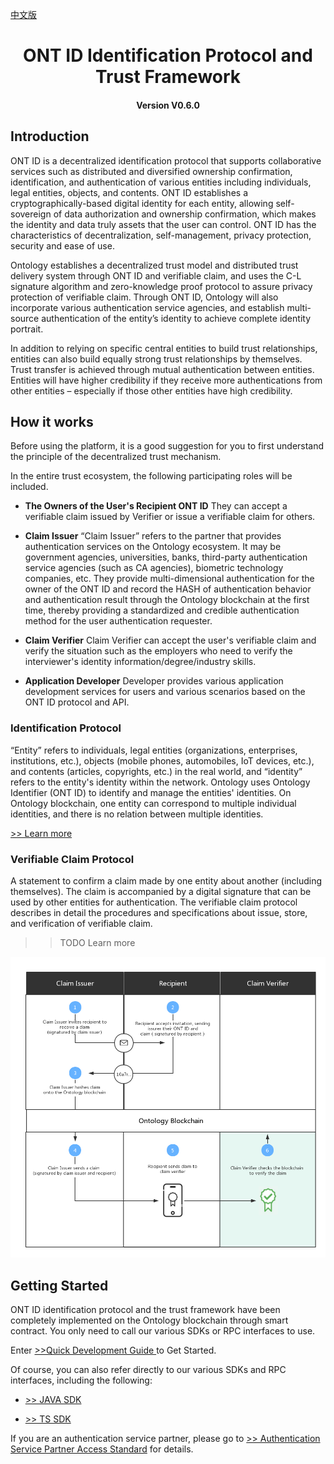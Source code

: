 [中文版](./README_cn.md)


<h1 align="center">ONT ID Identification Protocol and Trust Framework</h1>
<h4 align="center">Version V0.6.0 </h4>

## Introduction

ONT ID is a decentralized identification protocol that supports collaborative services such as distributed and diversified ownership confirmation, identification, and authentication of various entities including individuals, legal entities, objects, and contents. ONT ID establishes a cryptographically-based digital identity for each entity, allowing self-sovereign of data authorization and ownership confirmation, which makes the identity and data truly assets that the user can control. ONT ID has the characteristics of decentralization, self-management, privacy protection, security and ease of use.

Ontology establishes a decentralized trust model and distributed trust delivery system through ONT ID and verifiable claim, and uses the C-L signature algorithm and zero-knowledge proof protocol to assure privacy protection of verifiable claim. Through ONT ID, Ontology will also incorporate various authentication service agencies, and establish multi-source authentication of the entity’s identity to achieve complete identity portrait.

In addition to relying on specific central entities to build trust relationships, entities can also build equally strong trust relationships by themselves. Trust transfer is achieved through mutual authentication between entities. Entities will have higher credibility if they receive more authentications from other entities – especially if those other entities have high credibility.

## How it works

Before using the platform, it is a good suggestion for you to first understand the principle of the decentralized trust mechanism.

In the entire trust ecosystem, the following participating roles will be included.

* **The Owners of the User's Recipient ONT ID** They can accept a verifiable claim issued by Verifier or issue a verifiable claim for others.

* **Claim Issuer** “Claim Issuer” refers to the partner that provides authentication services on the Ontology ecosystem. It may be government agencies, universities, banks, third-party authentication service agencies (such as CA agencies), biometric technology companies, etc. They provide multi-dimensional authentication for the owner of the ONT ID and record the HASH of authentication behavior and authentication result through the Ontology blockchain at the first time, thereby providing a standardized and credible authentication method for the user authentication requester.

* **Claim Verifier** Claim Verifier can accept the user's verifiable claim and verify the situation such as the employers who need to verify the interviewer's identity information/degree/industry skills.

* **Application Developer** Developer provides various application development services for users and various scenarios based on the ONT ID protocol and API.


### **Identification Protocol**

“Entity” refers to individuals, legal entities (organizations, enterprises, institutions, etc.), objects (mobile phones, automobiles, IoT devices, etc.), and contents (articles, copyrights, etc.) in the real world, and “identity” refers to the entity's identity within the network. Ontology uses Ontology Identifier (ONT ID) to identify and manage the entities' identities. On Ontology blockchain, one entity can correspond to multiple individual identities, and there is no relation between multiple identities.

[>> Learn more](./docs/en/ONTID_protocol_spec.md)

### **Verifiable Claim Protocol**

A statement to confirm a claim made by one entity about another (including themselves). The claim is accompanied by a digital signature that can be used by other entities for authentication. The verifiable claim protocol describes in detail the procedures and specifications about issue, store, and verification of verifiable claim.

>> TODO Learn more

![](./images/20180316233010.png)





## Getting Started

ONT ID identification protocol and the trust framework have been completely implemented on the Ontology blockchain through smart contract. You only need to call our various SDKs or RPC interfaces to use.

Enter [>>Quick Development Guide ](./docs/en/get_started.md)to Get Started.

Of course, you can also refer directly to our various SDKs and RPC interfaces, including the following:

* [>> JAVA SDK](https://git.ont.io/Ontology_Open_Platform/ont-sdk-java) 

* [>> TS SDK](https://git.ont.io/OntologyNetwork/ont-sdk-ts)  

If you are an authentication service partner, please go to [>> Authentication Service Partner Access Standard](./docs/en/verification_provider_specification.md) for details.




